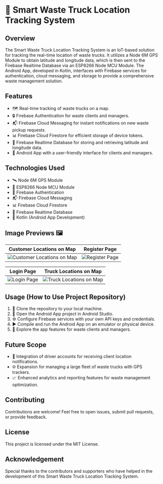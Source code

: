 # 🚛 Smart Waste Truck Location Tracking System

## Overview
The Smart Waste Truck Location Tracking System is an IoT-based solution for tracking the real-time location of waste trucks. It utilizes a Node 6M GPS Module to obtain latitude and longitude data, which is then sent to the Firebase Realtime Database via an ESP8266 Node MCU Module. The Android App, developed in Kotlin, interfaces with Firebase services for authentication, cloud messaging, and storage to provide a comprehensive waste management solution.

## Features
- 🗺️ Real-time tracking of waste trucks on a map.
- 🔒 Firebase Authentication for waste clients and managers.
- 📬 Firebase Cloud Messaging for instant notifications on new waste pickup requests.
- 📊 Firebase Cloud Firestore for efficient storage of device tokens.
- 🚀 Firebase Realtime Database for storing and retrieving latitude and longitude data.
- 📱 Android App with a user-friendly interface for clients and managers.

## Technologies Used
- 🛰️ Node 6M GPS Module
- 🧠 ESP8266 Node MCU Module
- 🔐 Firebase Authentication
- 📬 Firebase Cloud Messaging
- 📊 Firebase Cloud Firestore
- 🚀 Firebase Realtime Database
- 📱 Kotlin (Android App Development)

## Image Previews 🖼️

| Customer Locations on Map | Register Page |
| --- | --- |
| ![Customer Locations on Map](https://github.com/NarendranathReddyMaddikeri2007/EnviroBin-Connect/assets/93245481/899597e5-cb9f-4fac-81a0-cd3e96961c47) | ![Register Page](https://github.com/NarendranathReddyMaddikeri2007/EnviroBin-Connect/assets/93245481/6e7f3f9b-a3b4-4f67-915d-11e50e6e0127) |

| Login Page | Truck Locations on Map |
| --- | --- |
| ![Login Page](https://github.com/NarendranathReddyMaddikeri2007/EnviroBin-Connect/assets/93245481/1dd86756-5e7a-4ba0-9fc4-bbcfbac59ab6) | ![Truck Locations on Map](https://github.com/NarendranathReddyMaddikeri2007/EnviroBin-Connect/assets/93245481/5cb91f4e-f575-43e1-9611-8aecfade69d2) |

## Usage (How to Use Project Repository)
1. 🔄 Clone the repository to your local machine.
2. 🚀 Open the Android App project in Android Studio.
3. ⚙️ Configure Firebase services with your own API keys and credentials.
4. ▶️ Compile and run the Android App on an emulator or physical device.
5. 🚀 Explore the app features for waste clients and managers.

## Future Scope
- 🚚 Integration of driver accounts for receiving client location notifications.
- 🌐 Expansion for managing a large fleet of waste trucks with GPS trackers.
- 📈 Enhanced analytics and reporting features for waste management optimization.

## Contributing
Contributions are welcome! Feel free to open issues, submit pull requests, or provide feedback.

## License
This project is licensed under the MIT License.

## Acknowledgement
Special thanks to the contributors and supporters who have helped in the development of this Smart Waste Truck Location Tracking System.
